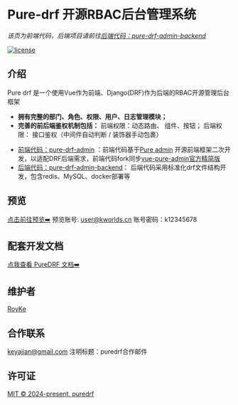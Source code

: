 <h1>Pure-drf 开源RBAC后台管理系统</h1>

*该页为前端代码，后端项目请前往[后端代码：pure-drf-admin-backend](https://github.com/immrk/pure-drf-admin-backend)*

[![license](https://img.shields.io/github/license/pure-admin/vue-pure-admin.svg)](LICENSE)

## 介绍

Pure drf 是一个使用Vue作为前端、Django(DRF)作为后端的RBAC开源管理后台框架

- **拥有完整的部门、角色、权限、用户、日志管理模块；**
- **完善的前后端鉴权机制包括：**
  前端权限：动态路由、 组件、按钮；
  后端权限： 接口鉴权（中间件自动判断 / 装饰器手动包裹）

* [前端代码：pure-drf-admin](https://github.com/immrk/pure-drf-admin) ：前端代码基于[Pure admin](https://pure-admin.cn/) 开源前端框架二次开发，以适配DRF后端需求，前端代码fork同步[vue-pure-admin官方精简版](https://github.com/pure-admin/pure-admin-thin)
* [后端代码：pure-drf-admin-backend](https://github.com/immrk/pure-drf-admin-backend)： 后端代码采用标准化drf文件结构开发，包含redis、MySQL、docker部署等

## 预览

[点击前往预览➡️](https://puredrf.kworlds.cn)
预览账号: user@kworlds.cn
账号密码：k12345678



## 配套开发文档

[点我查看 PureDRF 文档➡️](https://puredrf.kworlds.cn/docs/)


## 维护者

[RoyKe](https://github.com/immrk)

## 合作联系

keyajian@gmail.com
注明标题：puredrf合作邮件

## 许可证

[MIT © 2024-present, puredrf](./LICENSE)

